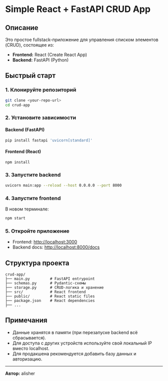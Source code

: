 # Simple React + FastAPI CRUD App

## Описание

Это простое fullstack-приложение для управления списком элементов (CRUD), состоящее из:
- **Frontend:** React (Create React App)
- **Backend:** FastAPI (Python)

## Быстрый старт

### 1. Клонируйте репозиторий
```bash
git clone <your-repo-url>
cd crud-app
```

### 2. Установите зависимости

#### Backend (FastAPI)
```bash
pip install fastapi 'uvicorn[standard]'
```

#### Frontend (React)
```bash
npm install
```

### 3. Запустите backend
```bash
uvicorn main:app --reload --host 0.0.0.0 --port 8000
```

### 4. Запустите frontend
В новом терминале:
```bash
npm start
```

### 5. Откройте приложение
- Frontend: [http://localhost:3000](http://localhost:3000)
- Backend docs: [http://localhost:8000/docs](http://localhost:8000/docs)

## Структура проекта
```
crud-app/
├── main.py         # FastAPI entrypoint
├── schemas.py      # Pydantic-схемы
├── storage.py      # CRUD-логика и хранение
├── src/            # React frontend
├── public/         # React static files
├── package.json    # React dependencies
├── ...
```

## Примечания
- Данные хранятся в памяти (при перезапуске backend всё сбрасывается).
- Для доступа с других устройств используйте свой локальный IP вместо localhost.
- Для продакшена рекомендуется добавить базу данных и авторизацию.

---

**Автор:** alisher 